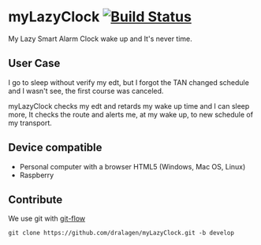 myLazyClock [![Build Status](https://travis-ci.org/dralagen/myLazyClock.svg?branch=develop)](https://travis-ci.org/dralagen/myLazyClock)
===========

My Lazy Smart Alarm Clock wake up and It's never time.

User Case
---------

I go to sleep without verify my edt, but I forgot the TAN changed schedule and I wasn't see, the first course was canceled.

myLazyClock checks my edt and retards my wake up time and I can sleep more, It checks the route and alerts me, at my wake up, to new schedule of my transport.

Device compatible
-----------------

 - Personal computer with a browser HTML5 (Windows, Mac OS, Linux)
 - Raspberry


Contribute
----------

We use git with [git-flow](http://nvie.com/posts/a-successful-git-branching-model/)

```
git clone https://github.com/dralagen/myLazyClock.git -b develop
```


